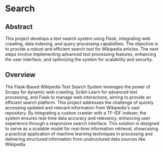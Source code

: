 # Search

## Abstract
This project develops a text search system using Flask, integrating web crawling, data indexing, and query processing capabilities. The objective is to provide a robust and efficient search tool for Wikipedia articles. The next steps involve implementing advanced text processing features, enhancing the user interface, and optimizing the system for scalability and security.

## Overview
The Flask-Based Wikipedia Text Search System leverages the power of Scrapy for dynamic web crawling, Scikit-Learn for advanced text processing, and Flask to manage web interactions, aiming to provide an efficient search platform. This project addresses the challenge of quickly accessing updated and relevant information from Wikipedia's vast repository. By integrating a custom crawler with a TF-IDF indexer, the system ensures real-time data accuracy and relevancy, enhancing user experience through a responsive search interface. This solution is designed to serve as a scalable model for real-time information retrieval, showcasing a practical application of machine learning techniques in processing and delivering structured information from unstructured data sources like Wikipedia.





